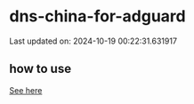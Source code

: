 # dns-china-for-adguard

Last updated on: 2024-10-19 00:22:31.631917

## how to use

[See here](https://github.com/AdguardTeam/AdGuardHome/wiki/Configuration#upstreams-from-file)